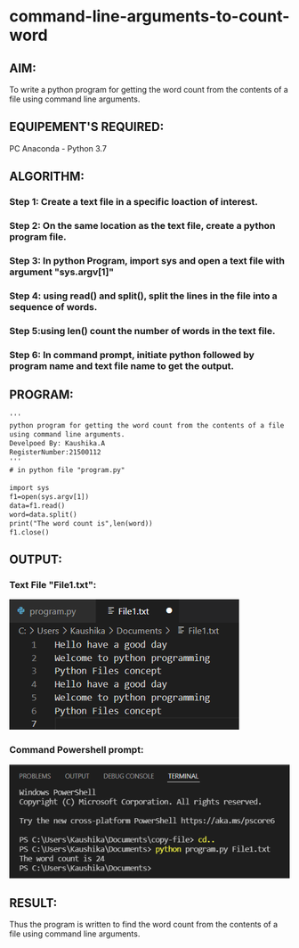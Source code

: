 # command-line-arguments-to-count-word
## AIM:
To write a python program for getting the word count from the contents of a file using command line arguments.
## EQUIPEMENT'S REQUIRED: 
PC
Anaconda - Python 3.7
## ALGORITHM: 
### Step 1: Create a text file in a specific loaction of interest.

### Step 2: On the same location as the text file, create a python program file.
 
### Step 3: In python Program, import sys and open a text file with argument "sys.argv[1]"

### Step 4: using read() and split(), split the lines in the file into a sequence of words. 

### Step 5:using len() count the number of words in the text file.

### Step 6: In command prompt, initiate python followed by program name and text file name to get the output.

## PROGRAM:
```
'''
python program for getting the word count from the contents of a file using command line arguments.
Develpoed By: Kaushika.A
RegisterNumber:21500112
'''
# in python file "program.py"

import sys
f1=open(sys.argv[1])
data=f1.read()
word=data.split()
print("The word count is",len(word))
f1.close()

```

## OUTPUT:
### Text File "File1.txt":
![](text.png)
### Command Powershell prompt:
![](cmdoutput.png)

## RESULT:
Thus the program is written to find the word count from the contents of a file using command line arguments.
